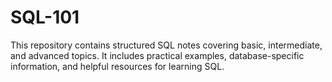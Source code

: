 # SQL-101
This repository contains structured SQL notes covering basic, intermediate, and advanced topics. It includes practical examples, database-specific information, and helpful resources for learning SQL.
